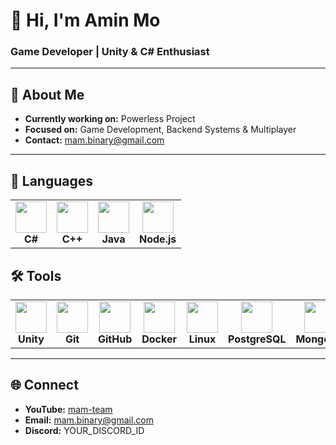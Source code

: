 # 👋 Hi, I'm Amin Mo
### Game Developer | Unity & C# Enthusiast

---

## 🚀 About Me
- **Currently working on:** Powerless Project  
- **Focused on:** Game Development, Backend Systems & Multiplayer  
- **Contact:** mam.binary@gmail.com

---

## 📝 Languages
<table align="center">
  <tr>
    <td align="center">
      <img src="https://skillicons.dev/icons?i=cs" height="50"/><br/>
      <b>C#</b>
    </td>
    <td align="center">
      <img src="https://skillicons.dev/icons?i=cpp" height="50"/><br/>
      <b>C++</b>
    </td>
    <td align="center">
      <img src="https://skillicons.dev/icons?i=java" height="50"/><br/>
      <b>Java</b>
    </td>
    <td align="center">
      <img src="https://skillicons.dev/icons?i=nodejs" height="50"/><br/>
      <b>Node.js</b>
    </td>
  </tr>
</table>

## 🛠️ Tools
<table align="center">
  <tr>
    <td align="center">
      <img src="https://skillicons.dev/icons?i=unity" height="50"/><br/>
      <b>Unity</b>
    </td>
    <td align="center">
      <img src="https://skillicons.dev/icons?i=git" height="50"/><br/>
      <b>Git</b>
    </td>
    <td align="center">
      <img src="https://skillicons.dev/icons?i=github" height="50"/><br/>
      <b>GitHub</b>
    </td>
    <td align="center">
      <img src="https://skillicons.dev/icons?i=docker" height="50"/><br/>
      <b>Docker</b>
    </td>
    <td align="center">
      <img src="https://skillicons.dev/icons?i=linux" height="50"/><br/>
      <b>Linux</b>
    </td>
    <td align="center">
      <img src="https://skillicons.dev/icons?i=postgres" height="50"/><br/>
      <b>PostgreSQL</b>
    </td>
    <td align="center">
      <img src="https://skillicons.dev/icons?i=mongodb" height="50"/><br/>
      <b>MongoDB</b>
    </td>
  </tr>
</table>

---

## 🌐 Connect
- **YouTube:** [mam-team](https://www.youtube.com/c/mam-team)  
- **Email:** mam.binary@gmail.com  
- **Discord:** YOUR_DISCORD_ID
